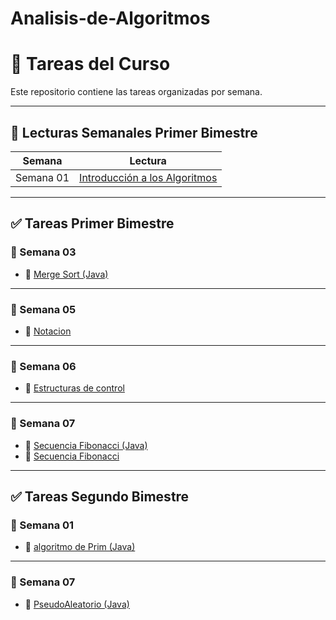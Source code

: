 # Analisis-de-Algoritmos

# 📝 Tareas del Curso

Este repositorio contiene las tareas organizadas por semana.

---

## 📑 Lecturas Semanales Primer Bimestre

| Semana     | Lectura                                     |
|------------|---------------------------------------------|
| Semana 01  | [Introducción a los Algoritmos](primer_bimestre/semana%2001/lectura.md)   |

---

## ✅ Tareas Primer Bimestre

### 📁 Semana 03
- 📄 [Merge Sort (Java)](primer_bimestre/semana%2003/mergeSort.java)

---

### 📁 Semana 05
- 📝 [Notacion](primer_bimestre/semana%2005/AnalisisAlgoritmosT1.docx)

---

### 📁 Semana 06
- 📝 [Estructuras de control](primer_bimestre/semana%2006/AnalisisAlgoritmosT2.docx)

---

### 📁 Semana 07
- 📄 [Secuencia Fibonacci (Java)](primer_bimestre/semana%2007/secuenciaFibonacci.java)
- 📝 [Secuencia Fibonacci](primer_bimestre/semana%2007/AnalisisAlgoritmosFibonacci.docx)

---
## ✅ Tareas Segundo Bimestre

### 📁 Semana 01
- 📄 [algoritmo de Prim (Java)](segundo_bimestre/semana%2001/AlgoritmoPrim.java)

---
### 📁 Semana 07
- 📄 [PseudoAleatorio (Java)](segundo_bimestre/semana%2006/pseudoaleatorio.java)

